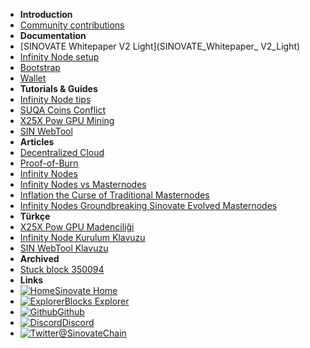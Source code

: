 - **Introduction**
- [Community contributions](/)
- **Documentation**
- [SINOVATE Whitepaper V2 Light](SINOVATE_Whitepaper_ V2_Light)
- [Infinity Node setup](infinity_node_setup_guide)
- [Bootstrap](bootstrap)
- [Wallet](wallet)
- **Tutorials & Guides**
- [Infinity Node tips](infinity_node_tips)
- [SUQA Coins Conflict](suqa_conflict)
- [X25X Pow GPU Mining](X25X-PoW-GPU-Mining)
- [SIN WebTool](sin_webtool_guide)
- **Articles**
- [Decentralized Cloud](decentralized_cloud)
- [Proof-of-Burn](proof_of_burn)
- [Infinity Nodes](infinity_nodes)
- [Infinity Nodes vs Masternodes](infinity_nodes_vs_masternodes)
- [Inflation the Curse of Traditional Masternodes](inflation_the_curse_of_traditional_masternodes)
- [Infinity Nodes Groundbreaking Sinovate Evolved Masternodes](infinity_nodes_groundbreaking_sinovate_evolved_masternodes)
- **Türkçe**
- [X25X Pow GPU Madenciliği](X25X-PoW-GPU-Mining-TR)
- [Infinity Node Kurulum Klavuzu](infinity_node_setup_guide_TR)
- [SIN WebTool Klavuzu](sin_webtool_guide_TR)
- **Archived**
- [Stuck block 350094](archive/20200214_stuck_block_350094)
- **Links**
- [![Home](https://icongr.am/feather/home.svg?size=16&color=808080)Sinovate Home](https://www.sinovate.io)
- [![Explorer](https://icongr.am/feather/link.svg?size=16&color=808080)Blocks Explorer](https://explorer.sinovate.io)
- [![Github](https://icongram.jgog.in/simple/github.svg?color=808080&size=16)Github](https://github.com/SINOVATEblockchain/SIN-core)
- [![Discord](https://icongram.jgog.in/simple/discord.svg?color=808080&size=16)Discord](https://discord.gg/8rxutDv)
- [![Twitter](https://icongram.jgog.in/simple/twitter.svg?color=808080&size=16)@SinovateChain](https://twitter.com/SinovateChain)

